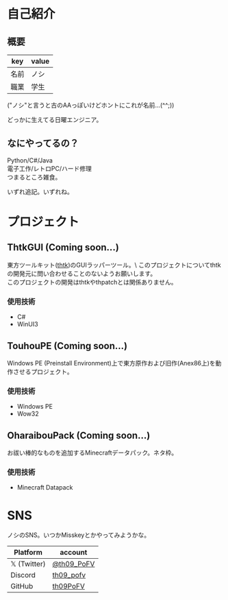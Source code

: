 # 自己紹介

## 概要
|key|value|
|---|---|
|名前|ノシ|
|職業|学生|

("ノシ"と言うと古のAAっぽいけどホントにこれが名前...(^^;))

どっかに生えてる日曜エンジニア。

## なにやってるの？
Python/C#/Java \
電子工作/レトロPC/ハード修理 \
つまるところ雑食。

いずれ追記。いずれね。

# プロジェクト

## ThtkGUI (Coming soon...)
東方ツールキット([thtk]("https://github.com/thpatch/thtk"))のGUIラッパーツール。\
このプロジェクトについてthtkの開発元に問い合わせることのないようお願いします。\
このプロジェクトの開発はthtkやthpatchとは関係ありません。
### 使用技術
- C#
- WinUI3

## TouhouPE (Coming soon...)
Windows PE (Preinstall Environment)上で東方原作および旧作(Anex86上)を動作させるプロジェクト。
### 使用技術
- Windows PE
- Wow32

## OharaibouPack (Coming soon...)
お祓い棒的なものを追加するMinecraftデータパック。ネタ枠。
### 使用技術
- Minecraft Datapack

# SNS

ノシのSNS。いつかMisskeyとかやってみようかな。

|Platform|account|
|---|---|
|𝕏 (Twitter)|[@th09_PoFV]("https://x.com/th09_PoFV")|
|Discord|[th09_pofv]("https://discordapp.com/users/th09_pofv")|
|GitHub|[th09PoFV]("https://github.com/th09PoFV")|